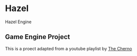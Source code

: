 # Hazel
Hazel Engine


## Game Engine Project

  This is a proect adapted from a youtube playlist by [The Cherno](https://www.youtube.com/playlist?list=PLlrATfBNZ98dC-V-N3m0Go4deliWHPFwT)
